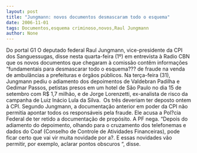 ```yaml
---
layout: post
title: "Jungmann: novos documentos desmascaram todo o esquema"
date: 2006-11-01
tags: Documentos,esquema criminoso,novos,Raul Jungmann
author: None
---
```

Do portal G1
O deputado federal Raul Jungmann, vice-presidente da CPI dos Sanguessugas, disse nesta quarta-feira (1º) em entrevista à Radio CBN que os novos documentos que chegaram&nbsp;à comissão contêm informações “fundamentais para desmascarar todo o esquema??? de fraude na venda de ambulâncias a prefeituras e órgãos públicos.
Na terça-feira (31), Jungmann pediu o adiamento dos depoimentos de Valdebran Padilha e Gedimar Passos, petistas presos em um hotel de São Paulo no dia 15 de setembro com R$ 1,7 milhão, e de Jorge Lorenzetti, ex-analista de risco da campanha de Luiz Inácio Lula da Silva.&nbsp; Os três deveriam ter deposto ontem à CPI.
Segundo Jungmann, a documentação anterior em poder da CPI não permitia apontar todos os responsáveis pela fraude. Ele acusa a Pol?cia Federal de ter retido a documentação de propósito. A PF nega.
“Depois do adiamento do depoimento, olhando para o cruzamento dos telefonemas e dados do Coaf (Conselho de Controle de Atividades Financeiras), pode ficar certo que vai vir muita novidade por a?. E essas novidades vão permitir, por exemplo, aclarar pontos obscuros “, disse.  